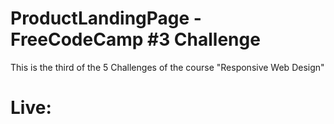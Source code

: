 # ProductLandingPage - FreeCodeCamp #3 Challenge
This is the third of the 5 Challenges of the course "Responsive Web Design"

# Live:
